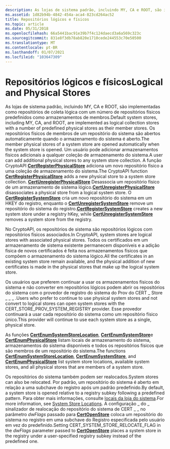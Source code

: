 ```yaml
---
description: As lojas de sistema padrão, incluindo MY, CA e ROOT, são implementadas como repositórios de coleta lógica com um número de repositórios físicos predefinidos como armazenamentos de membros.
ms.assetid: 1d82b94b-4842-454a-aca4-823cd264ac52
title: Repositórios lógicos e físicos
ms.topic: article
ms.date: 05/31/2018
ms.openlocfilehash: 66a5441bac91e39b7f4c124daecd3a6a569c323c
ms.sourcegitcommit: 831e8f3db78ab820e1710cede244553c70e50500
ms.translationtype: MT
ms.contentlocale: pt-BR
ms.lasthandoff: 01/07/2021
ms.locfileid: "103647309"
---
```

# <a name="logical-and-physical-stores"></a><span data-ttu-id="4a2f3-103">Repositórios lógicos e físicos</span><span class="sxs-lookup"><span data-stu-id="4a2f3-103">Logical and Physical Stores</span></span>

<span data-ttu-id="4a2f3-104">As lojas de sistema padrão, incluindo MY, CA e ROOT, são implementadas como repositórios de coleta lógica com um número de repositórios físicos predefinidos como armazenamentos de membros.</span><span class="sxs-lookup"><span data-stu-id="4a2f3-104">Default system stores, including MY, CA, and ROOT, are implemented as logical collection stores with a number of predefined physical stores as their member stores.</span></span> <span data-ttu-id="4a2f3-105">Os repositórios físicos de membros de um repositório do sistema são abertos automaticamente quando o armazenamento do sistema é aberto.</span><span class="sxs-lookup"><span data-stu-id="4a2f3-105">The member physical stores of a system store are opened automatically when the system store is opened.</span></span> <span data-ttu-id="4a2f3-106">Um usuário pode adicionar armazenamentos físicos adicionais a qualquer coleção de armazenamento do sistema.</span><span class="sxs-lookup"><span data-stu-id="4a2f3-106">A user can add additional physical stores to any system store collection.</span></span> <span data-ttu-id="4a2f3-107">A função CryptoAPI [**CertRegisterPhysicalStore**](/windows/desktop/api/Wincrypt/nf-wincrypt-certregisterphysicalstore) adiciona um novo repositório físico a uma coleção de armazenamento do sistema.</span><span class="sxs-lookup"><span data-stu-id="4a2f3-107">The CryptoAPI function [**CertRegisterPhysicalStore**](/windows/desktop/api/Wincrypt/nf-wincrypt-certregisterphysicalstore) adds a new physical store to a system store collection.</span></span> <span data-ttu-id="4a2f3-108">[**CertUnregisterPhysicalStore**](/windows/desktop/api/Wincrypt/nf-wincrypt-certunregisterphysicalstore) Desassocia um repositório físico de um armazenamento de sistema lógico.</span><span class="sxs-lookup"><span data-stu-id="4a2f3-108">[**CertUnregisterPhysicalStore**](/windows/desktop/api/Wincrypt/nf-wincrypt-certunregisterphysicalstore) disassociates a physical store from a logical system store.</span></span> <span data-ttu-id="4a2f3-109">O [**CertRegisterSystemStore**](/windows/desktop/api/Wincrypt/nf-wincrypt-certregistersystemstore) cria um novo repositório do sistema em um HKEY do registro, enquanto o [**CertUnregisterSystemStore**](/windows/desktop/api/Wincrypt/nf-wincrypt-certunregistersystemstore) remove um repositório do sistema do registro.</span><span class="sxs-lookup"><span data-stu-id="4a2f3-109">[**CertRegisterSystemStore**](/windows/desktop/api/Wincrypt/nf-wincrypt-certregistersystemstore) creates a new system store under a registry hKey, while [**CertUnregisterSystemStore**](/windows/desktop/api/Wincrypt/nf-wincrypt-certunregistersystemstore) removes a system store from the registry.</span></span>

<span data-ttu-id="4a2f3-110">No CryptoAPI, os repositórios de sistema são repositórios lógicos com repositórios físicos associados.</span><span class="sxs-lookup"><span data-stu-id="4a2f3-110">In CryptoAPI, system stores are logical stores with associated physical stores.</span></span> <span data-ttu-id="4a2f3-111">Todos os certificados em um armazenamento de sistema existente permanecem disponíveis e a adição física de novos certificados é feita nos armazenamentos físicos que compõem o armazenamento do sistema lógico.</span><span class="sxs-lookup"><span data-stu-id="4a2f3-111">All the certificates in an existing system store remain available, and the physical addition of new certificates is made in the physical stores that make up the logical system store.</span></span>

<span data-ttu-id="4a2f3-112">Os usuários que preferem continuar a usar os armazenamentos físicos do sistema e não converter em repositórios lógicos podem abrir os repositórios do sistema com o provedor de registro do sistema do Prov do CERT \_ Store \_ \_ \_ .</span><span class="sxs-lookup"><span data-stu-id="4a2f3-112">Users who prefer to continue to use physical system stores and not convert to logical stores can open system stores with the CERT\_STORE\_PROV\_SYSTEM\_REGISTRY provider.</span></span> <span data-ttu-id="4a2f3-113">Esse provedor continuará a usar cada repositório do sistema como um repositório físico único.</span><span class="sxs-lookup"><span data-stu-id="4a2f3-113">This provider will continue to use each system store as a single, physical store.</span></span>

<span data-ttu-id="4a2f3-114">As funções [**CertEnumSystemStoreLocation**](/windows/desktop/api/Wincrypt/nf-wincrypt-certenumsystemstorelocation), [**CertEnumSystemStore**](/windows/desktop/api/Wincrypt/nf-wincrypt-certenumsystemstore)e [**CertEnumPhysicalStore**](/windows/desktop/api/Wincrypt/nf-wincrypt-certenumphysicalstore) listam locais de armazenamento do sistema, armazenamentos do sistema disponíveis e todos os repositórios físicos que são membros de um repositório do sistema.</span><span class="sxs-lookup"><span data-stu-id="4a2f3-114">The functions [**CertEnumSystemStoreLocation**](/windows/desktop/api/Wincrypt/nf-wincrypt-certenumsystemstorelocation), [**CertEnumSystemStore**](/windows/desktop/api/Wincrypt/nf-wincrypt-certenumsystemstore), and [**CertEnumPhysicalStore**](/windows/desktop/api/Wincrypt/nf-wincrypt-certenumphysicalstore) list system store locations, available system stores, and all physical stores that are members of a system store.</span></span>

<span data-ttu-id="4a2f3-115">Os repositórios do sistema também podem ser realocados.</span><span class="sxs-lookup"><span data-stu-id="4a2f3-115">System stores can also be relocated.</span></span> <span data-ttu-id="4a2f3-116">Por padrão, um repositório do sistema é aberto em relação a uma subchave do registro após um padrão predefinido.</span><span class="sxs-lookup"><span data-stu-id="4a2f3-116">By default, a system store is opened relative to a registry subkey following a predefined pattern.</span></span> <span data-ttu-id="4a2f3-117">Para obter mais informações, consulte [locais da loja do sistema](system-store-locations.md).</span><span class="sxs-lookup"><span data-stu-id="4a2f3-117">For more information, see [System Store Locations](system-store-locations.md).</span></span> <span data-ttu-id="4a2f3-118">A configuração \_ do \_ sinalizador de realocação do repositório do sistema de CERT \_ \_ no parâmetro *dwFlags* passado para [**CertOpenStore**](/windows/desktop/api/Wincrypt/nf-wincrypt-certopenstore) coloca um repositório do sistema no registro em uma subchave do Registro especificada pelo usuário em vez do predefinido.</span><span class="sxs-lookup"><span data-stu-id="4a2f3-118">Setting CERT\_SYSTEM\_STORE\_RELOCATE\_FLAG in the *dwFlags* parameter passed to [**CertOpenStore**](/windows/desktop/api/Wincrypt/nf-wincrypt-certopenstore) places a system store in the registry under a user-specified registry subkey instead of the predefined one.</span></span>

 

 



